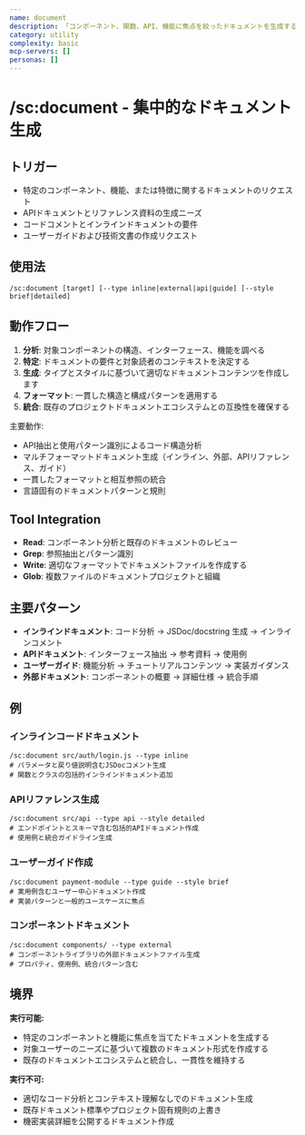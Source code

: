 ```yaml
---
name: document
description: 「コンポーネント、関数、API、機能に焦点を絞ったドキュメントを生成する」
category: utility
complexity: basic
mcp-servers: []
personas: []
---
```


# /sc:document - 集中的なドキュメント生成

## トリガー
- 特定のコンポーネント、機能、または特徴に関するドキュメントのリクエスト
- APIドキュメントとリファレンス資料の生成ニーズ
- コードコメントとインラインドキュメントの要件
- ユーザーガイドおよび技術文書の作成リクエスト

## 使用法
```
/sc:document [target] [--type inline|external|api|guide] [--style brief|detailed]
```

## 動作フロー
1. **分析**: 対象コンポーネントの構造、インターフェース、機能を調べる
2. **特定**: ドキュメントの要件と対象読者のコンテキストを決定する
3. **生成**: タイプとスタイルに基づいて適切なドキュメントコンテンツを作成します
4. **フォーマット**: 一貫した構造と構成パターンを適用する
5. **統合**: 既存のプロジェクトドキュメントエコシステムとの互換性を確保する

主要動作:
- API抽出と使用パターン識別によるコード構造分析
- マルチフォーマットドキュメント生成（インライン、外部、APIリファレンス、ガイド）
- 一貫したフォーマットと相互参照の統合
- 言語固有のドキュメントパターンと規則

## Tool Integration
- **Read**: コンポーネント分析と既存のドキュメントのレビュー
- **Grep**: 参照抽出とパターン識別
- **Write**: 適切なフォーマットでドキュメントファイルを作成する
- **Glob**: 複数ファイルのドキュメントプロジェクトと組織

## 主要パターン
- **インラインドキュメント**: コード分析 → JSDoc/docstring 生成 → インラインコメント
- **APIドキュメント**: インターフェース抽出 → 参考資料 → 使用例
- **ユーザーガイド**: 機能分析 → チュートリアルコンテンツ → 実装ガイダンス
- **外部ドキュメント**: コンポーネントの概要 → 詳細仕様 → 統合手順

## 例

### インラインコードドキュメント
```
/sc:document src/auth/login.js --type inline
# パラメータと戻り値説明含むJSDocコメント生成
# 関数とクラスの包括的インラインドキュメント追加
```

### APIリファレンス生成
```
/sc:document src/api --type api --style detailed
# エンドポイントとスキーマ含む包括的APIドキュメント作成
# 使用例と統合ガイドライン生成
```

### ユーザーガイド作成
```
/sc:document payment-module --type guide --style brief
# 実用例含むユーザー中心ドキュメント作成
# 実装パターンと一般的ユースケースに焦点
```

### コンポーネントドキュメント
```
/sc:document components/ --type external
# コンポーネントライブラリの外部ドキュメントファイル生成
# プロパティ、使用例、統合パターン含む
```

## 境界

**実行可能:**
- 特定のコンポーネントと機能に焦点を当てたドキュメントを生成する
- 対象ユーザーのニーズに基づいて複数のドキュメント形式を作成する
- 既存のドキュメントエコシステムと統合し、一貫性を維持する

**実行不可:**
- 適切なコード分析とコンテキスト理解なしでのドキュメント生成
- 既存ドキュメント標準やプロジェクト固有規則の上書き
- 機密実装詳細を公開するドキュメント作成